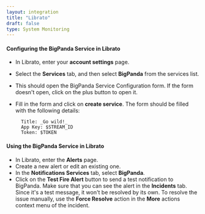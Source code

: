 ```yaml
---
layout: integration 
title: "Librato"
draft: false
type: System Monitoring
--- 
```


#### Configuring the BigPanda Service in Librato

* In Librato, enter your **account settings** page.
* Select the **Services** tab, and then select **BigPanda** from the services list.
* This should open the BigPanda Service Configuration form. If the form doesn't open, click on the plus button to open it.
* Fill in the form and click on **create service**. The form should be filled with the following details:

		Title: _Go wild!_
		App Key: $STREAM_ID
		Token: $TOKEN

<!-- section-separator -->

#### Using the BigPanda Service in Librato

* In Librato, enter the **Alerts** page.
* Create a new alert or edit an existing one.
* In the **Notifications Services** tab, select **BigPanda**.
* Click on the **Test Fire Alert** button to send a test notification to BigPanda. Make sure that you can see the alert in the **Incidents** tab. Since it's a test message, it won't be resolved by its own. To resolve the issue manually, use the **Force Resolve** action in the **More** actions context menu of the incident.



